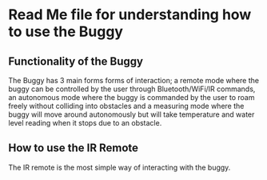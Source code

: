 # Read Me file for understanding how to use the Buggy

## Functionality of the Buggy 
The Buggy has 3 main forms forms of interaction; a remote mode where the buggy can be controlled by the user through Bluetooth/WiFi/IR commands, an autonomous mode where the buggy is commanded by the user to roam freely without colliding into obstacles and a measuring mode where the buggy will move around autonomously but will take temperature and water level reading when it stops due to an obstacle. 

## How to use the IR Remote 
The IR remote is the most simple way of interacting with the buggy.

